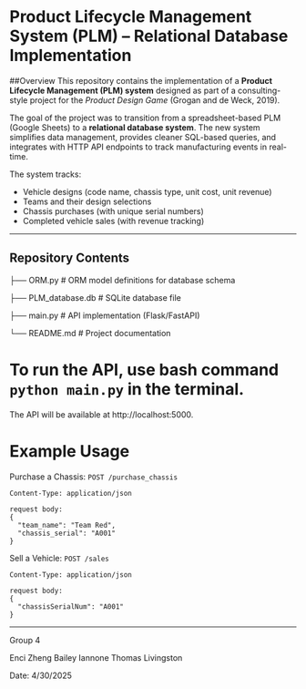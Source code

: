 # Product Lifecycle Management System (PLM) – Relational Database Implementation

##Overview
This repository contains the implementation of a **Product Lifecycle Management (PLM) system** designed as part of a consulting-style project for the *Product Design Game* (Grogan and de Weck, 2019). 

The goal of the project was to transition from a spreadsheet-based PLM (Google Sheets) to a **relational database system**. The new system simplifies data management, provides cleaner SQL-based queries, and integrates with HTTP API endpoints to track manufacturing events in real-time.

The system tracks:
- Vehicle designs (code name, chassis type, unit cost, unit revenue)
- Teams and their design selections
- Chassis purchases (with unique serial numbers)
- Completed vehicle sales (with revenue tracking)

---

## Repository Contents
├── ORM.py # ORM model definitions for database schema

├── PLM_database.db # SQLite database file

├── main.py # API implementation (Flask/FastAPI)

└── README.md # Project documentation


# To run the API, use bash command ``python main.py`` in the terminal.
The API will be available at http://localhost:5000.


# Example Usage

Purchase a Chassis: `` POST /purchase_chassis `` 

``` 
Content-Type: application/json

request body:
{
  "team_name": "Team Red",
  "chassis_serial": "A001"
} 
```

 Sell a Vehicle: `` POST /sales ``
 
``` 
Content-Type: application/json

request body:
{
  "chassisSerialNum": "A001"
}
```

---

Group 4

Enci Zheng
Bailey Iannone
Thomas Livingston 

Date: 4/30/2025

